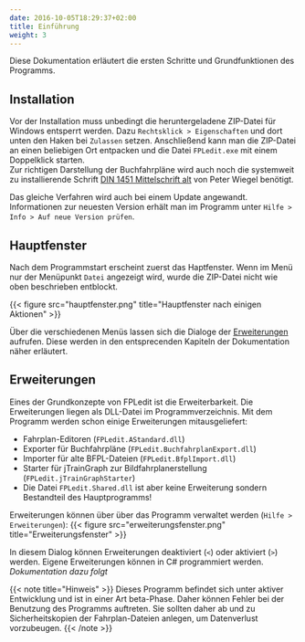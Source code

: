```yaml
---
date: 2016-10-05T18:29:37+02:00
title: Einführung
weight: 3
---
```


Diese Dokumentation erläutert die ersten Schritte und Grundfunktionen des Programms.

## Installation
Vor der Installation muss unbedingt die heruntergeladene ZIP-Datei für Windows entsperrt werden. Dazu `Rechtsklick > Eigenschaften` und dort unten den Haken bei `Zulassen` setzen. Anschließend kann man die ZIP-Datei an einen beliebigen Ort entpacken und die Datei `FPLedit.exe` mit einem Doppelklick starten.    
Zur richtigen Darstellung der Buchfahrpläne wird auch noch die systemweit zu installierende Schrift [DIN 1451 Mittelschrift alt](http://www.peter-wiegel.de/alteDin1451.html) von Peter Wiegel benötigt.

Das gleiche Verfahren wird auch bei einem Update angewandt. Informationen zur neuesten Version erhält man im Programm unter `Hilfe > Info > Auf neue Version prüfen`.

## Hauptfenster
Nach dem Programmstart erscheint zuerst das Haptfenster. Wenn im Menü nur der Menüpunkt `Datei` angezeigt wird, wurde die ZIP-Datei nicht wie oben beschrieben entblockt.

{{< figure src="hauptfenster.png" title="Hauptfenster nach einigen Aktionen" >}}

Über die verschiedenen Menüs lassen sich die Dialoge der [Erweiterungen](#erweiterungen) aufrufen. Diese werden in den entsprecenden Kapiteln der Dokumentation näher erläutert.

## Erweiterungen
Eines der Grundkonzepte von FPLedit ist die Erweiterbarkeit. Die Erweiterungen liegen als DLL-Datei im Programmverzeichnis. Mit dem Programm werden schon einige Erweiterungen mitausgeliefert:

* Fahrplan-Editoren (`FPLedit.AStandard.dll`)
* Exporter für Buchfahrpläne (`FPLedit.BuchfahrplanExport.dll`)
* Importer für alte BFPL-Dateien (`FPLedit.BfplImport.dll`)
* Starter für jTrainGraph zur Bildfahrplanerstellung (`FPLedit.jTrainGraphStarter`)
* Die Datei `FPLedit.Shared.dll` ist aber keine Erweiterung sondern Bestandteil des Hauptprogramms!

Erweiterungen können über über das Programm verwaltet werden (`Hilfe > Erweiterungen`):
{{< figure src="erweiterungsfenster.png" title="Erweiterungsfenster" >}}

In diesem Dialog können Erweiterungen deaktiviert (`<`) oder aktiviert (`>`) werden. Eigene Erweiterungen können in C# programmiert werden. *Dokumentation dazu folgt*

{{< note title="Hinweis" >}}
Dieses Programm befindet sich unter aktiver Entwicklung und ist in einer Art beta-Phase. Daher können Fehler bei der Benutzung des Programms auftreten. Sie sollten daher ab und zu Sicherheitskopien der Fahrplan-Dateien anlegen, um Datenverlust vorzubeugen.
{{< /note >}}
